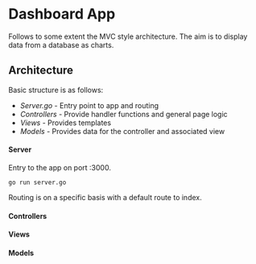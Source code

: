 # Dashboard App

Follows to some extent the MVC style architecture. The aim is to display data from a database as charts.

## Architecture
Basic structure is as follows:
* *Server.go* - Entry point to app and routing
* *Controllers*  - Provide handler functions and general page logic
* *Views* - Provides templates
* *Models* - Provides data for the controller and associated view

#### Server
Entry to the app on port :3000.
```cli
go run server.go
```

Routing is on a specific basis with a default route to index.
#### Controllers



#### Views


#### Models
